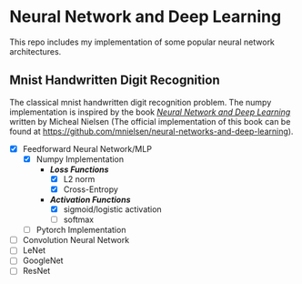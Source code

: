 # Neural Network and Deep Learning

This repo includes my implementation of some popular neural network architectures.

## Mnist Handwritten Digit Recognition

The classical mnist handwritten digit recognition problem. The numpy implementation is inspired by the book *[Neural Network and Deep Learning](http://neuralnetworksanddeeplearning.com/)* written by Micheal Nielsen (The official implementation of this book can be found at https://github.com/mnielsen/neural-networks-and-deep-learning).

- [x] Feedforward Neural Network/MLP
  - [x] Numpy Implementation
    - ***Loss Functions***
      - [x] L2 norm
      - [x] Cross-Entropy
    - ***Activation Functions***
      - [x] sigmoid/logistic activation
      - [ ] softmax
  - [ ] Pytorch Implementation
- [ ] Convolution Neural Network
- [ ] LeNet
- [ ] GoogleNet
- [ ] ResNet